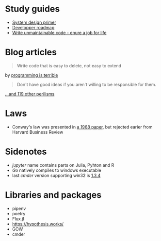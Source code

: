 Study guides
============

- [System design primer](https://github.com/donnemartin/system-design-primer)
- [Developper roadmap](https://github.com/kamranahmedse/developer-roadmap)
- [Write unmaintainable code - enure a job for life](https://github.com/Droogans/unmaintainable-code)

Blog articles
=============

> Write code that is easy to delete, not easy to extend

by [programming is terrible](https://programmingisterrible.com/post/139222674273/write-code-that-is-easy-to-delete-not-easy-to#_=_) 

> Don't have good ideas if you aren't willing to be responsible for them. 

[...and 119 other perilisms](http://www.cs.yale.edu/homes/perlis-alan/quotes.html)


Laws
====

- Conway's law was presented in [a 1968 paper](http://www.melconway.com/Home/Conways_Law.html), but rejected earier from Harvard Business Review


Sidenotes
=========

- *jupyter* name contains parts on Julia, Pyhton and R
- *Go* natively compiles to windows executable
- last *cmder* version supporting win32 is [1.3.4](https://github.com/cmderdev/cmder/releases/tag/v1.3.4)


Libraries and packages
======================

- pipenv
- poetry
- Flux.jl
- <https://hypothesis.works/>
- GOW
- cmder
